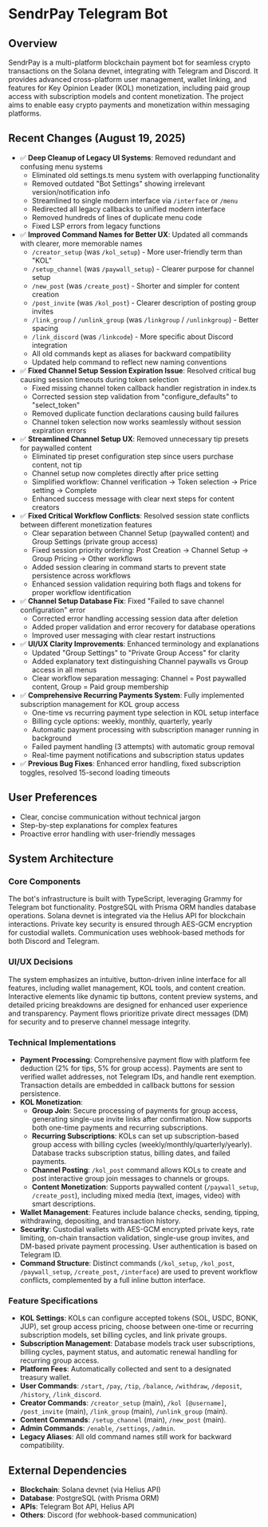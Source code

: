 # SendrPay Telegram Bot

## Overview
SendrPay is a multi-platform blockchain payment bot for seamless crypto transactions on the Solana devnet, integrating with Telegram and Discord. It provides advanced cross-platform user management, wallet linking, and features for Key Opinion Leader (KOL) monetization, including paid group access with subscription models and content monetization. The project aims to enable easy crypto payments and monetization within messaging platforms.

## Recent Changes (August 19, 2025)
- ✅ **Deep Cleanup of Legacy UI Systems**: Removed redundant and confusing menu systems
  - Eliminated old settings.ts menu system with overlapping functionality
  - Removed outdated "Bot Settings" showing irrelevant version/notification info
  - Streamlined to single modern interface via `/interface` or `/menu`
  - Redirected all legacy callbacks to unified modern interface
  - Removed hundreds of lines of duplicate menu code
  - Fixed LSP errors from legacy functions
- ✅ **Improved Command Names for Better UX**: Updated all commands with clearer, more memorable names
  - `/creator_setup` (was `/kol_setup`) - More user-friendly term than "KOL"
  - `/setup_channel` (was `/paywall_setup`) - Clearer purpose for channel setup
  - `/new_post` (was `/create_post`) - Shorter and simpler for content creation
  - `/post_invite` (was `/kol_post`) - Clearer description of posting group invites
  - `/link_group` / `/unlink_group` (was `/linkgroup` / `/unlinkgroup`) - Better spacing
  - `/link_discord` (was `/linkcode`) - More specific about Discord integration
  - All old commands kept as aliases for backward compatibility
  - Updated help command to reflect new naming conventions
- ✅ **Fixed Channel Setup Session Expiration Issue**: Resolved critical bug causing session timeouts during token selection
  - Fixed missing channel token callback handler registration in index.ts
  - Corrected session step validation from "configure_defaults" to "select_token"
  - Removed duplicate function declarations causing build failures
  - Channel token selection now works seamlessly without session expiration errors
- ✅ **Streamlined Channel Setup UX**: Removed unnecessary tip presets for paywalled content
  - Eliminated tip preset configuration step since users purchase content, not tip
  - Channel setup now completes directly after price setting
  - Simplified workflow: Channel verification → Token selection → Price setting → Complete
  - Enhanced success message with clear next steps for content creators
- ✅ **Fixed Critical Workflow Conflicts**: Resolved session state conflicts between different monetization features
  - Clear separation between Channel Setup (paywalled content) and Group Settings (private group access) 
  - Fixed session priority ordering: Post Creation → Channel Setup → Group Pricing → Other workflows
  - Added session clearing in command starts to prevent state persistence across workflows
  - Enhanced session validation requiring both flags and tokens for proper workflow identification
- ✅ **Channel Setup Database Fix**: Fixed "Failed to save channel configuration" error
  - Corrected error handling accessing session data after deletion
  - Added proper validation and error recovery for database operations
  - Improved user messaging with clear restart instructions
- ✅ **UI/UX Clarity Improvements**: Enhanced terminology and explanations
  - Updated "Group Settings" to "Private Group Access" for clarity
  - Added explanatory text distinguishing Channel paywalls vs Group access in all menus
  - Clear workflow separation messaging: Channel = Post paywalled content, Group = Paid group membership
- ✅ **Comprehensive Recurring Payments System**: Fully implemented subscription management for KOL group access
  - One-time vs recurring payment type selection in KOL setup interface
  - Billing cycle options: weekly, monthly, quarterly, yearly
  - Automatic payment processing with subscription manager running in background
  - Failed payment handling (3 attempts) with automatic group removal
  - Real-time payment notifications and subscription status updates
- ✅ **Previous Bug Fixes**: Enhanced error handling, fixed subscription toggles, resolved 15-second loading timeouts

## User Preferences
- Clear, concise communication without technical jargon
- Step-by-step explanations for complex features
- Proactive error handling with user-friendly messages

## System Architecture

### Core Components
The bot's infrastructure is built with TypeScript, leveraging Grammy for Telegram bot functionality. PostgreSQL with Prisma ORM handles database operations. Solana devnet is integrated via the Helius API for blockchain interactions. Private key security is ensured through AES-GCM encryption for custodial wallets. Communication uses webhook-based methods for both Discord and Telegram.

### UI/UX Decisions
The system emphasizes an intuitive, button-driven inline interface for all features, including wallet management, KOL tools, and content creation. Interactive elements like dynamic tip buttons, content preview systems, and detailed pricing breakdowns are designed for enhanced user experience and transparency. Payment flows prioritize private direct messages (DM) for security and to preserve channel message integrity.

### Technical Implementations
- **Payment Processing**: Comprehensive payment flow with platform fee deduction (2% for tips, 5% for group access). Payments are sent to verified wallet addresses, not Telegram IDs, and handle rent exemption. Transaction details are embedded in callback buttons for session persistence.
- **KOL Monetization**:
    - **Group Join**: Secure processing of payments for group access, generating single-use invite links after confirmation. Now supports both one-time payments and recurring subscriptions.
    - **Recurring Subscriptions**: KOLs can set up subscription-based group access with billing cycles (weekly/monthly/quarterly/yearly). Database tracks subscription status, billing dates, and failed payments.
    - **Channel Posting**: `/kol_post` command allows KOLs to create and post interactive group join messages to channels or groups.
    - **Content Monetization**: Supports paywalled content (`/paywall_setup`, `/create_post`), including mixed media (text, images, video) with smart descriptions.
- **Wallet Management**: Features include balance checks, sending, tipping, withdrawing, depositing, and transaction history.
- **Security**: Custodial wallets with AES-GCM encrypted private keys, rate limiting, on-chain transaction validation, single-use group invites, and DM-based private payment processing. User authentication is based on Telegram ID.
- **Command Structure**: Distinct commands (`/kol_setup`, `/kol_post`, `/paywall_setup`, `/create_post`, `/interface`) are used to prevent workflow conflicts, complemented by a full inline button interface.

### Feature Specifications
- **KOL Settings**: KOLs can configure accepted tokens (SOL, USDC, BONK, JUP), set group access pricing, choose between one-time or recurring subscription models, set billing cycles, and link private groups.
- **Subscription Management**: Database models track user subscriptions, billing cycles, payment status, and automatic renewal handling for recurring group access.
- **Platform Fees**: Automatically collected and sent to a designated treasury wallet.
- **User Commands**: `/start`, `/pay`, `/tip`, `/balance`, `/withdraw`, `/deposit`, `/history`, `/link_discord`.
- **Creator Commands**: `/creator_setup` (main), `/kol [@username]`, `/post_invite` (main), `/link_group` (main), `/unlink_group` (main).
- **Content Commands**: `/setup_channel` (main), `/new_post` (main).
- **Admin Commands**: `/enable`, `/settings`, `/admin`.
- **Legacy Aliases**: All old command names still work for backward compatibility.

## External Dependencies
- **Blockchain**: Solana devnet (via Helius API)
- **Database**: PostgreSQL (with Prisma ORM)
- **APIs**: Telegram Bot API, Helius API
- **Others**: Discord (for webhook-based communication)